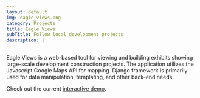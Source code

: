 ```yaml
---
layout: default
img: eagle_views.png
category: Projects
title: Eagle Views
subTitle: Follow local development projects
description: |
---
```

Eagle Views is a web-based tool for viewing and building exhibits showing large-scale development construction projects. The application utilizes the Javascript Google Maps API for mapping. Django framework is primarily used for data manipulation, templating, and other back-end needs.

Check out the current [interactive demo](http://eagleeye.benjaminkmiller.com/viewer/rsh-ti-jacksonville/i-295-express-lanes-db/toll-locations/).
